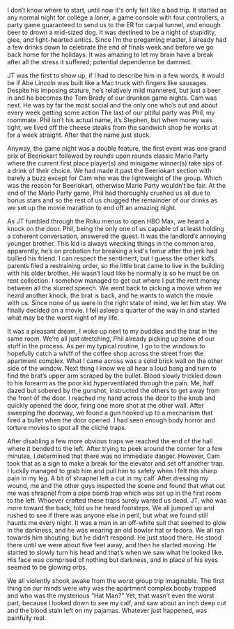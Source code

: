 I don’t know where to start, until now it's only felt like a bad trip. It started as any normal night for college a loner, a game console with four controllers, a party game guaranteed to send us to the ER for carpal tunnel, and enough beer to drown a mid-sized dog. It was destined to be a night of stupidity, glee, and light-hearted antics. Since I’m the pregaming master, I already had a few drinks down to celebrate the end of finals week and before we go back home for the holidays. It was amazing to let my brain have a break after all the stress it suffered; potential dependence be damned.



JT was the first to show up, if I had to describe him in a few words, it would be if Abe Lincoln was built like a Mac truck with fingers like sausages. Despite his imposing stature, he’s relatively mild mannered, but just a beer in and he becomes the Tom Brady of our drunken game nights. Cam was next. He was by far the most social and the only one who’s out and about every week getting some action The last of our pitiful party was Phil, my roommate. Phil isn’t his actual name, it’s Stephen, but when money was tight, we lived off the cheese steaks from the sandwich shop he works at for a week straight. After that the name just stuck.



Anyway, the game night was a double feature, the first event was one grand prix of Beeriokart followed by rounds upon rounds classic Mario Party where the current first place player(s) and minigame winner(s) take sips of a drink of their choice. We had made it past the Beeriokart section with barely a buzz except for Cam who was the lightweight of the group. Which was the reason for Beeriokart, otherwise Mario Party wouldn’t be fair. At the end of the Mario Party game, Phil had thoroughly crushed us all due to bonus stars and so the rest of us chugged the remainder of our drinks as we set up the movie marathon to end off an amazing night.



As JT fumbled through the Roku menus to open HBO Max, we heard a knock on the door. Phil, being the only one of us capable of at least holding a coherent conversation, answered the guest. It was the landlord’s annoying younger brother. This kid is always wrecking things in the common area, apparently, he’s on probation for breaking a kid's femur after the jerk had bullied his friend. I can respect the sentiment, but I guess the other kid’s parents filed a restraining order, so the little brat came to live in the building with his older brother. He wasn’t loud like he normally is so he must be on rent collection. I somehow managed to get out where I put the rent money between all the slurred speech. We went back to picking a movie when we heard another knock, the brat is back, and he wants to watch the movie with us. Since none of us were in the right state of mind, we let him stay. We finally decided on a movie. I fell asleep a quarter of the way in and started what may be the worst night of my life.



It was a pleasant dream, I woke up next to my buddies and the brat in the same room. We’re all just stretching, Phil already picking up some of our stuff in the process. As per my typical routine, I go to the windows to hopefully catch a whiff of the coffee shop across the street from the apartment complex. What I came across was a solid brick wall on the other side of the window. Next thing I know we all hear a loud bang and turn to find the brat’s upper arm scraped by the bullet. Blood slowly trickled down to his forearm as the poor kid hyperventilated through the pain. Me, half dazed but sobered by the gunshot, instructed the others to get away from the front of the door. I reached my hand across the door to the knob and quickly opened the door, firing one more shot at the other wall. After sweeping the doorway, we found a gun hooked up to a mechanism that fired a bullet when the door opened. I had seen enough body horror and torture movies to spot all the cliché traps. 



After disabling a few more obvious traps we reached the end of the hall where it bended to the left. After trying to peek around the corner for a few minutes, I determined that there was no immediate danger. However, Cam took that as a sign to make a break for the elevator and set off another trap. I luckily managed to grab him and pull him to safety when I felt this sharp pain in my leg. A bit of shrapnel left a cut in my calf. After dressing my wound, me and the other guys inspected the scene and found that what cut me was shrapnel from a pipe bomb trap which was set up in the first room to the left. Whoever crafted these traps surely wanted us dead. JT, who was more toward the back, told us he heard footsteps. We all jumped up and rushed to see if there was anyone else in peril, but what we found still haunts me every night. It was a man in an off-white suit that seemed to glow in the darkness, and he was wearing an old bowler hat or fedora. We all ran towards him shouting, but he didn’t respond. He just stood there. He stood there until we were about five feet away, and then he started moving. He started to slowly turn his head and that’s when we saw what he looked like. His face was comprised of nothing but darkness, and in place of his eyes seemed to be glowing orbs.



We all violently shook awake from the worst group trip imaginable. The first thing on our minds were why was the apartment complex booby trapped and who was the mysterious “Hat Man?” Yet, that wasn’t even the worst part, because I looked down to see my calf, and saw about an inch deep cut and the blood stain left on my pajamas. Whatever just happened, was painfully real.